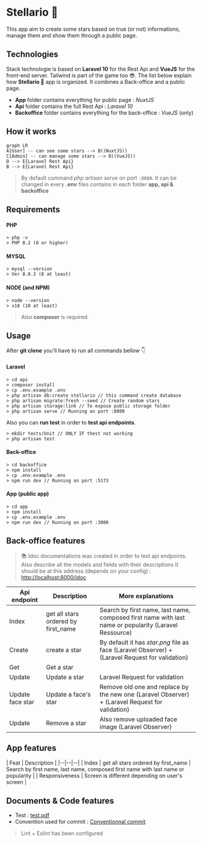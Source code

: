 # Stellario 💫

This app aim to create some stars based on true (or not) informations, manage them and show them through a public page.

## Technologies

Stack technologie is based on **Laravel 10** for the Rest Api and **VueJS** for the front-end server. Tailwind is part of the game too 😎. The list below explain how **Stellario 💫** app is organized. It combines a Back-office and a public page. 

 - **App** folder contains everything for public page : *NuxtJS*
 - **Api** folder contains the full Rest Api : *Laravel 10*
 - **Backoffice** folder contains everything for the back-office : *VueJS* (only)

## How it works

```mermaid
graph LR
A[User] -- can see some stars --> B((NuxtJS))
C[Admin] -- can manage some stars --> D((VueJS))
D --> E{Laravel Rest Api}
B --> E{Laravel Rest Api}
```
> By default command *php artisan serve* on port ```:8000```.
> It can be changed in every **.env** files contains in each folder **app, api & backoffice**

## Requirements

#### PHP 
```
> php -v
> PHP 8.2 (8 or higher)
```
#### MYSQL
```
> mysql --version
> Ver 8.0.3 (8 at least)
```
#### NODE (and NPM)
```
> node --version
> v18 (18 at least)
```


> Also **composer** is required.

## Usage

After **git clone** you'll have to run all commands bellow 👇

#### Laravel

    > cd api
    > composer install
    > cp .env.example .env
    > php artisan db:create stellario // this command create database
    > php artisan migrate:fresh --seed // Create random stars
    > php artisan storage:link // To expose public storage folder
    > php artisan serve // Running on port :8000

Also you can **run test** in order to **test api endpoints**.

    > mkdir tests/Unit // ONLY IF thest not working
    > php artisan test

#### Back-office

    > cd backoffice
    > npm install
    > cp .env.example .env
    > npm run dev // Running on port :5173

#### App (public app)

    > cd app
    > npm install
    > cp .env.example .env
    > npm run dev // Running on port :3000

## Back-office features 

> 📚 Idoc documentations was created in order to test api endpoints. 
> Also describe all the models and fields with their descriptions
> It should be at this address (depends on your config) : [http://localhost:8000/idoc](http://localhost:8000/idoc)

| Api endpoint | Description | More explanations |
|--|--|--|
| Index | get all stars ordered by first_name  | Search by first name, last name, composed first name with last name or popularity (Laravel Ressource) |
| Create | create a star  | By default it has *star.png* file as face (Laravel Observer) + (Laravel Request for validation) |
| Get | Get a star  |  |
| Update | Update a star  | Laravel Request for validation |
| Update face star | Update a face's star  | Remove old one and replace by the new one (Laravel Observer) + (Laravel Request for validation)|
| Update | Remove a star  | Also remove uploaded face image (Laravel Observer)  |


## App features
 
| Feat | Description |
|--|--|--|
| Index | get all stars ordered by first_name  | Search by first name, last name, composed first name with last name or popularity |
| Responsiveness | Screen is different depending on user's screen |


## Documents & Code features

- Test : [test.pdf](https://github.com/DanyLm/stellario/blob/main/docs/test_dev_web_laravel_2023.pdf)
- Convention used for commit : [Conventionnal commit](https://www.conventionalcommits.org/en/v1.0.0/)
> Lint + Eslint has been configured